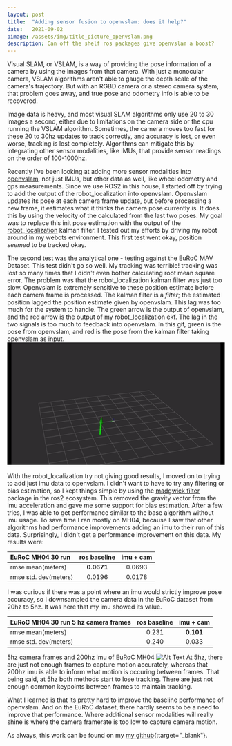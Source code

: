 ```yaml
---
layout: post
title:  "Adding sensor fusion to openvslam: does it help?"
date:   2021-09-02
pimage: /assets/img/title_picture_openvslam.png
description: Can off the shelf ros packages give openvslam a boost?
---
```



Visual SLAM, or VSLAM, is a way of providing the pose information of a camera by using the images from that camera. With just a monocular camera, VSLAM algorithms aren't able to gauge the depth scale of the camera's trajectory. But with an RGBD camera or a stereo camera system, that problem goes away, and true pose and odometry info is able to be recovered.

Image data is heavy, and most visual SLAM algorithms only use 20 to 30 images a second, either due to limitations on the camera side or the cpu running the VSLAM algorithm. Sometimes, the camera moves too fast for these 20 to 30hz updates to track correctly, and accuracy is lost, or even worse, tracking is lost completely. Algorithms can mitigate this by integrating other sensor modalities, like IMUs, that provide sensor readings on the order of 100-1000hz.

Recently I've been looking at adding more sensor modalities into [openvslam](https://github.com/OpenVSLAM-Community/openvslam{:target="_blank"}), not just IMUs, but other data as well, like wheel odometry and gps measurements. Since we use ROS2 in this house, I started off by trying to add the output of the robot_localization into openvslam. Openvslam updates its pose at each camera frame update, but before processing a new frame, it estimates what it thinks the camera pose currently is. It does this by using the velocity of the calculated from the last two poses. My goal was to replace this init pose estimation with the output of the [robot_localization](https://github.com/cra-ros-pkg/robot_localization/tree/galactic{:target="_blank"}) kalman filter. I tested out my efforts by driving my robot around in my webots environment. This first test went okay, position _seemed_ to be tracked okay. 

The second test was the analytical one - testing against the EuRoC MAV Dataset. This test didn't go so well. My tracking was terrible! tracking was lost so many times that I didn't even bother calculating root mean square error. The problem was that the robot_localization kalman filter was just too slow. Openvslam is extremely sensitive to these position estimate before each camera frame is processed. The kalman filter is a _filter_; the estimated position lagged the position estimate given by openvslam. This lag was too much for the system to handle. The green arrow is the output of openvslam, and the red arrow is the output of my robot_localization ekf. The lag in the two signals is too much to feedback into openvslam. In this gif, green is the pose from openvslam, and red is the pose from the kalman filter taking openvslam as input.![Alt Text](/assets/gif/lagging_ekf.gif)

With the robot_localization try not giving good results, I moved on to trying to add just imu data to openvslam. I didn't want to have to try any filtering or bias estimation, so I kept things simple by using the [madgwick filter](https://github.com/ccny-ros-pkg/imu_tools/tree/eloquent{:target="_blank"}) package in the ros2 ecosystem. This removed the gravity vector from the imu acceleration and gave me some support for bias estimation. After a few tries, I was able to get performance similar to the base algorithm without imu usage. To save time I ran mostly on MH04, because I saw that other algorithms had performance improvements adding an imu to their run of this data. Surprisingly, I didn't get a performance improvement on this data. My results were:

| EuRoC MH04 30 run     | ros baseline | imu + cam |
| :---                  | :----:       | :---:     |
| rmse mean(meters)     | **0.0671**   | 0.0693    |
| rmse std. dev(meters) | 0.0196       | 0.0178    |

I was curious if there was a point where an imu would strictly improve pose accuracy, so I downsampled the camera data in the EuRoC dataset from 20hz to 5hz. It was here that my imu showed its value. 

| EuRoC MH04 30 run 5 hz camera frames | ros baseline | imu + cam |
| :---                                 | :----:       | :---:     |
| rmse mean(meters)                    | 0.231        | **0.101** |
| rmse std. dev(meters)                | 0.240        | 0.033     |


5hz camera frames and 200hz imu of EuRoC MH04 
![Alt Text](/assets/gif/5hz_movement.gif "5hz camera frames and imu with openvslam")
At 5hz, there are just not enough frames to capture motion accurately, whereas that 200hz imu is able to inform what motion is occuring between frames. That being said, at 5hz both methods start to lose tracking. There are just not enough common keypoints between frames to maintain tracking.


What I learned is that its pretty hard to improve the baseline performance of openvslam. And on the EuRoC dataset, there hardly seems to be a need to improve that performance. Where additional sensor modalities will really shine is where the camera framerate is too low to capture camera motion.


As always, this work can be found on my [my github](https://github.com/Jconn/openvslam_testing){:target="_blank"}. 


